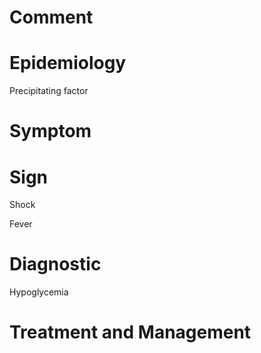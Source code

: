 # Comment

# Epidemiology

Precipitating factor

# Symptom

# Sign

Shock

Fever

# Diagnostic

Hypoglycemia

# Treatment and Management

